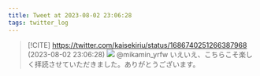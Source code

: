 ```yaml
---
title: Tweet at 2023-08-02 23:06:28
tags: twitter_log
---
```


> [!CITE] https://twitter.com/kaisekiriu/status/1686740251266387968 (2023-08-02 23:06:28)
> ![](https://twitter.com/kaisekiriu/status/1686740251266387968)
> @mikamin_yrfw いえいえ、こちらこそ楽しく拝読させていただきました。ありがとうございます。
